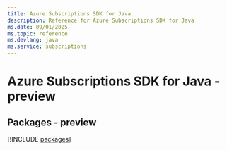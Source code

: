 ```yaml
---
title: Azure Subscriptions SDK for Java
description: Reference for Azure Subscriptions SDK for Java
ms.date: 09/01/2025
ms.topic: reference
ms.devlang: java
ms.service: subscriptions
---
```

# Azure Subscriptions SDK for Java - preview
## Packages - preview
[!INCLUDE [packages](subscriptions-index.md)]